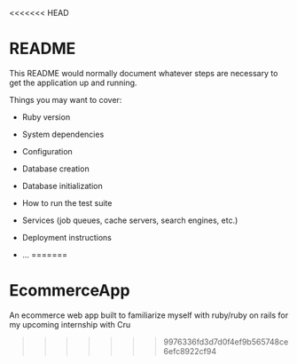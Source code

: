 <<<<<<< HEAD
# README

This README would normally document whatever steps are necessary to get the
application up and running.

Things you may want to cover:

* Ruby version

* System dependencies

* Configuration

* Database creation

* Database initialization

* How to run the test suite

* Services (job queues, cache servers, search engines, etc.)

* Deployment instructions

* ...
=======
# EcommerceApp
An ecommerce web app built to familiarize myself with ruby/ruby on rails for my upcoming internship with Cru
>>>>>>> 9976336fd3d7d0f4ef9b565748ce6efc8922cf94
